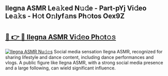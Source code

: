 ## Ilegna ASMR Le𝚊𝚔ed N𝚞𝚍e - Part-pYj Vi𝚍eo Le𝚊𝚔s - H𝚘t O𝚗lyf𝚊ns Ph𝚘tos Oex9Z

# <h2><a href="http://hf58u3.feru.top/?c=Ilegna+ASMR">🔗 👉 🔴 Ilegna ASMR Vi𝚍𝚎o Ph𝚘t𝚘𝚜</a></h2>

[![Ilegna ASMR Nu𝚍𝚎s](https://i.imgur.com/0TWrTi3.gif)](http://hf58u3.feru.top/?c=Ilegna+ASMR)
Social media sensation Ilegna ASMR, recognized for sharing lifestyle and dance content, including dance performances and vlogs. A public figure like Ilegna ASMR, with a strong social media presence and a large following, can wield significant influence. 
